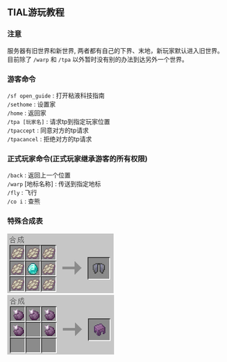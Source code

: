 ## TIAL游玩教程
### 注意
服务器有旧世界和新世界, 两者都有自己的下界、末地，新玩家默认进入旧世界。  
目前除了 `/warp` 和 `/tpa` 以外暂时没有别的办法到达另外一个世界。  

### 游客命令
`/sf open_guide` : 打开粘液科技指南  
`/sethome` : 设置家  
`/home` : 返回家  
`/tpa [玩家名]` : 请求tp到指定玩家位置  
`/tpaccept` : 同意对方的tp请求  
`/tpacancel` : 拒绝对方的tp请求 

### 正式玩家命令(正式玩家继承游客的所有权限)
`/back` : 返回上一个位置  
`/warp` [地标名称] : 传送到指定地标  
`/fly` : 飞行  
`/co i` : 查熊  

### 特殊合成表
![鞘翅合成表](/files/elytra_item.png)  
![潜影壳合成表](/files/shulker_shell_item.png)
